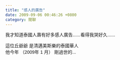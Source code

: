 ```yaml
---
title: "感人的廣告"
date: 2009-09-06 00:46:26 +0800
category: 閒聊
---
```

<p>我才知道泰國人壽有好多感人廣告&hellip;&hellip;看得我哭好久&hellip;&hellip;</p><p><object height="344" width="425" data="http://www.youtube.com/v/W25pBPWG75I&amp;hl=zh_TW&amp;fs=1&amp;" type="application/x-shockwave-flash"><param name="allowFullScreen" value="true" /><param name="allowscriptaccess" value="always" /><param name="src" value="http://www.youtube.com/v/W25pBPWG75I&amp;hl=zh_TW&amp;fs=1&amp;" /></object></p><p><object height="344" width="425" data="http://www.youtube.com/v/H2Z73q2jzl0&amp;hl=zh_TW&amp;fs=1&amp;" type="application/x-shockwave-flash"><param name="allowFullScreen" value="true" /><param name="allowscriptaccess" value="always" /><param name="src" value="http://www.youtube.com/v/H2Z73q2jzl0&amp;hl=zh_TW&amp;fs=1&amp;" /></object></p><p><span style="font-family: Arial;">這位丘爺爺 是清邁美斯樂的泰國華人<br />他今年 （2009年﻿ 1 月） 剛過世的...</span></p><p><object height="344" width="425" data="http://www.youtube.com/v/TuXqSMPwPg8&amp;hl=zh_TW&amp;fs=1&amp;" type="application/x-shockwave-flash"><param name="allowFullScreen" value="true" /><param name="allowscriptaccess" value="always" /><param name="src" value="http://www.youtube.com/v/TuXqSMPwPg8&amp;hl=zh_TW&amp;fs=1&amp;" /></object></p><p><object height="344" width="425" data="http://www.youtube.com/v/2XJMIyBvVjA&amp;hl=zh_TW&amp;fs=1&amp;" type="application/x-shockwave-flash"><param name="allowFullScreen" value="true" /><param name="allowscriptaccess" value="always" /><param name="src" value="http://www.youtube.com/v/2XJMIyBvVjA&amp;hl=zh_TW&amp;fs=1&amp;" /></object></p><p><object height="344" width="425" data="http://www.youtube.com/v/sudjFepUm_4&amp;hl=zh_TW&amp;fs=1&amp;" type="application/x-shockwave-flash"><param name="allowFullScreen" value="true" /><param name="allowscriptaccess" value="always" /><param name="src" value="http://www.youtube.com/v/sudjFepUm_4&amp;hl=zh_TW&amp;fs=1&amp;" /></object></p><p><object height="344" width="425" data="http://www.youtube.com/v/gVg9naeGrno&amp;hl=zh_TW&amp;fs=1&amp;" type="application/x-shockwave-flash"><param name="allowFullScreen" value="true" /><param name="allowscriptaccess" value="always" /><param name="src" value="http://www.youtube.com/v/gVg9naeGrno&amp;hl=zh_TW&amp;fs=1&amp;" /></object></p>
